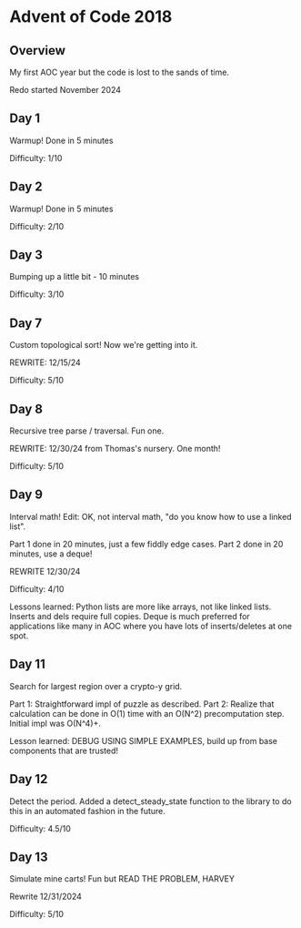 # Advent of Code 2018
## Overview
My first AOC year but the code is lost to the sands of time.

Redo started November 2024

## Day 1
Warmup! Done in 5 minutes

Difficulty: 1/10

## Day 2
Warmup! Done in 5 minutes

Difficulty: 2/10

## Day 3
Bumping up a little bit - 10 minutes

Difficulty: 3/10

## Day 7
Custom topological sort! Now we're getting into it. 

REWRITE: 12/15/24

Difficulty: 5/10

## Day 8
Recursive tree parse / traversal. Fun one.

REWRITE: 12/30/24 from Thomas's nursery. One month!

Difficulty: 5/10

## Day 9 
Interval math! Edit: OK, not interval math, "do you know how to use a linked list".

Part 1 done in 20 minutes, just a few fiddly edge cases. 
Part 2 done in 20 minutes, use a deque!

REWRITE 12/30/24

Difficulty: 4/10

Lessons learned: Python lists are more like arrays, not like linked lists. Inserts and dels require full copies. Deque is much preferred for applications like many in AOC where you have lots of inserts/deletes at one spot.

## Day 11
Search for largest region over a crypto-y grid.

Part 1: Straightforward impl of puzzle as described.
Part 2: Realize that calculation can be done in O(1) time with an O(N^2) precomputation step. Initial impl was O(N^4)+.

Lesson learned: DEBUG USING SIMPLE EXAMPLES, build up from base components that are trusted!

## Day 12
Detect the period. Added a detect_steady_state function to the library to do this in an automated fashion in the future.

Difficulty: 4.5/10

## Day 13
Simulate mine carts! Fun but READ THE PROBLEM, HARVEY

Rewrite 12/31/2024

Difficulty: 5/10
